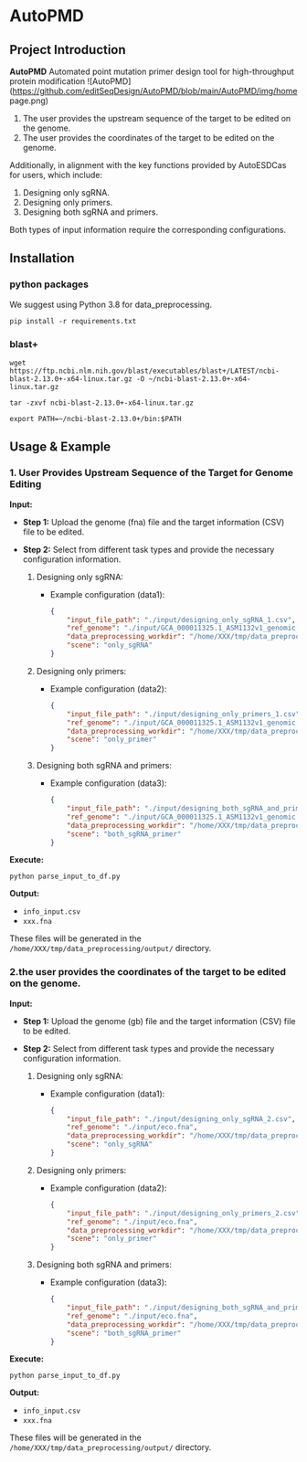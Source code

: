   
# AutoPMD
## Project Introduction  

**AutoPMD** 
Automated point mutation primer design tool for high-throughput protein modification
![AutoPMD](https://github.com/editSeqDesign/AutoPMD/blob/main/AutoPMD/img/home page.png)


1. The user provides the upstream sequence of the target to be edited on the genome.
2. The user provides the coordinates of the target to be edited on the genome.

Additionally, in alignment with the key functions provided by AutoESDCas for users, which include:

1. Designing only sgRNA.
2. Designing only primers.  
3. Designing both sgRNA and primers.

Both types of input information require the corresponding configurations.  

## Installation


### python packages
We suggest using Python 3.8 for data_preprocessing.

```shell
pip install -r requirements.txt

```

### blast+
```shell
wget https://ftp.ncbi.nlm.nih.gov/blast/executables/blast+/LATEST/ncbi-blast-2.13.0+-x64-linux.tar.gz -O ~/ncbi-blast-2.13.0+-x64-linux.tar.gz

tar -zxvf ncbi-blast-2.13.0+-x64-linux.tar.gz

export PATH=~/ncbi-blast-2.13.0+/bin:$PATH

```


## Usage & Example

### 1. User Provides Upstream Sequence of the Target for Genome Editing

**Input:**

- **Step 1:** Upload the genome (fna) file and the target information (CSV) file to be edited.

- **Step 2:** Select from different task types and provide the necessary configuration information.

   1. Designing only sgRNA:
      - Example configuration (data1):
        ```json
        {
            "input_file_path": "./input/designing_only_sgRNA_1.csv",
            "ref_genome": "./input/GCA_000011325.1_ASM1132v1_genomic.fna",
            "data_preprocessing_workdir": "/home/XXX/tmp/data_preprocessing/output/",
            "scene": "only_sgRNA"
        }
        ```

   2. Designing only primers:
      - Example configuration (data2):
        ```json
        {
            "input_file_path": "./input/designing_only_primers_1.csv",
            "ref_genome": "./input/GCA_000011325.1_ASM1132v1_genomic.fna",
            "data_preprocessing_workdir": "/home/XXX/tmp/data_preprocessing/output/",
            "scene": "only_primer"
        }
        ```

   3. Designing both sgRNA and primers:
      - Example configuration (data3):
        ```json
        {
            "input_file_path": "./input/designing_both_sgRNA_and_primers_1.csv",
            "ref_genome": "./input/GCA_000011325.1_ASM1132v1_genomic.fna",
            "data_preprocessing_workdir": "/home/XXX/tmp/data_preprocessing/output/",
            "scene": "both_sgRNA_primer"
        }
        ```

**Execute:**

```shell
python parse_input_to_df.py
```
**Output:**

- `info_input.csv` 
- `xxx.fna` 

These files will be generated in the `/home/XXX/tmp/data_preprocessing/output/` directory.


### 2.the user provides the coordinates of the target to be edited on the genome.


**Input:**

- **Step 1:** Upload the genome (gb) file and the target information (CSV) file to be edited.

- **Step 2:** Select from different task types and provide the necessary configuration information.

   1. Designing only sgRNA:
      - Example configuration (data1):
        ```json
        {
            "input_file_path": "./input/designing_only_sgRNA_2.csv",
            "ref_genome": "./input/eco.fna",
            "data_preprocessing_workdir": "/home/XXX/tmp/data_preprocessing/output/",
            "scene": "only_sgRNA"
        }
        ```

   2. Designing only primers:
      - Example configuration (data2):
        ```json
        {
            "input_file_path": "./input/designing_only_primers_2.csv",
            "ref_genome": "./input/eco.fna",
            "data_preprocessing_workdir": "/home/XXX/tmp/data_preprocessing/output/",
            "scene": "only_primer"
        }
        ```

   3. Designing both sgRNA and primers:
      - Example configuration (data3):
        ```json
        {
            "input_file_path": "./input/designing_both_sgRNA_and_primers_2.csv",
            "ref_genome": "./input/eco.fna",
            "data_preprocessing_workdir": "/home/XXX/tmp/data_preprocessing/output/",
            "scene": "both_sgRNA_primer"
        }
        ```

**Execute:**

```shell
python parse_input_to_df.py
```
**Output:**

- `info_input.csv` 
- `xxx.fna` 

These files will be generated in the `/home/XXX/tmp/data_preprocessing/output/` directory.









